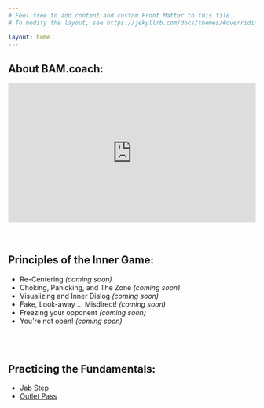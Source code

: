 ```yaml
---
# Feel free to add content and custom Front Matter to this file.
# To modify the layout, see https://jekyllrb.com/docs/themes/#overriding-theme-defaults

layout: home
---
```


<style>
/* .video-container { position: relative; padding-bottom: 56.25%; padding-top: 30px; height: 0; overflow: hidden; } */

/* .video-container iframe, .video-container object, .video-container embed { position: absolute; top: 0; left: 0; width: 100%; height: 100%; } */

.video-container {
    overflow: hidden;
    position: relative;
    width:100%;
}

.video-container::after {
    padding-top: 56.25%;
    display: block;
    content: '';
}

.video-container iframe {
    position: absolute;
    top: 0;
    left: 0;
    width: 100%;
    height: 100%;
}
</style>

## About BAM.coach:

<div class="video-container"><iframe src="https://player.vimeo.com/video/680288643?h=319683908d&amp;badge=0&amp;autopause=0&amp;player_id=0&amp;app_id=58479" frameborder="0" allow="autoplay; fullscreen; picture-in-picture" allowfullscreen style="position:absolute;top:0;left:0;width:100%;height:100%;" title="BAMcoach Introductions"></iframe></div><script src="https://player.vimeo.com/api/player.js"></script>

<br>
<br>

## Principles of the Inner Game:
- Re-Centering _(coming soon)_
- Choking, Panicking, and The Zone _(coming soon)_
- Visualizing and Inner Dialog _(coming soon)_
- Fake, Look-away ... Misdirect! _(coming soon)_
- Freezing your opponent _(coming soon)_
- You're not open! _(coming soon)_


<br>
<br>

## Practicing the Fundamentals:
- [Jab Step](/jab-step/)
- [Outlet Pass](/outlet-pass/)